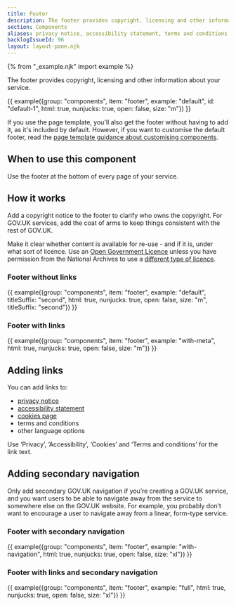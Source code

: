 ```yaml
---
title: Footer
description: The footer provides copyright, licensing and other information about your service and department
section: Components
aliases: privacy notice, accessibility statement, terms and conditions
backlogIssueId: 96
layout: layout-pane.njk
---
```


<!-- [html-validate-disable no-dup-id -- See https://github.com/alphagov/govuk-design-system/issues/2260] -->

{% from "_example.njk" import example %}

The footer provides copyright, licensing and other information about your service.

{{ example({group: "components", item: "footer", example: "default", id: "default-1", html: true, nunjucks: true, open: false, size: "m"}) }}

If you use the page template, you'll also get the footer without having to add it, as it's included by default. However, if you want to customise the default footer, read the [page template guidance about customising components](/styles/page-template/#changing-template-content).

## When to use this component

Use the footer at the bottom of every page of your service.

## How it works

Add a copyright notice to the footer to clarify who owns the copyright. For GOV.UK services, add the coat of arms to keep things consistent with the rest of GOV.UK.

Make it clear whether content is available for re-use - and if it is, under what sort of licence. Use an [Open Government Licence](https://www.nationalarchives.gov.uk/doc/open-government-licence/version/3/) unless you have permission from the National Archives to use a [different type of licence](https://www.nationalarchives.gov.uk/information-management/re-using-public-sector-information/uk-government-licensing-framework/open-government-licence/other-licences/).

### Footer without links

{{ example({group: "components", item: "footer", example: "default", titleSuffix: "second", html: true, nunjucks: true, open: false, size: "m", titleSuffix: "second"}) }}

### Footer with links

{{ example({group: "components", item: "footer", example: "with-meta", html: true, nunjucks: true, open: false, size: "m"}) }}

## Adding links

You can add links to:

- [privacy notice](https://www.gov.uk/service-manual/design/collecting-personal-information-from-users)
- [accessibility statement](https://www.gov.uk/service-manual/helping-people-to-use-your-service/publishing-information-about-your-services-accessibility)
- [cookies page](/patterns/cookies-page/)
- terms and conditions
- other language options

Use ‘Privacy’, ‘Accessibility’, ‘Cookies’ and ‘Terms and conditions’ for the link text.

## Adding secondary navigation

Only add secondary GOV.UK navigation if you’re creating a GOV.UK service, and you want users to be able to navigate away from the service to somewhere else on the GOV.UK website. For example, you probably don’t want to encourage a user to navigate away from a linear, form-type service.

### Footer with secondary navigation

{{ example({group: "components", item: "footer", example: "with-navigation", html: true, nunjucks: true, open: false, size: "xl"}) }}

### Footer with links and secondary navigation

{{ example({group: "components", item: "footer", example: "full", html: true, nunjucks: true, open: false, size: "xl"}) }}

<!-- [html-validate-enable no-dup-id] -->
